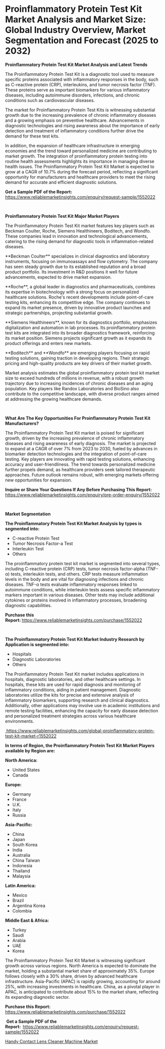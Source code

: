 <p><h1>Proinflammatory Protein Test Kit Market Analysis and Market Size: Global Industry Overview, Market Segmentation and Forecast (2025 to 2032)</h1></p><p><strong>Proinflammatory Protein Test Kit Market Analysis and Latest Trends</strong></p>
<p><p>The Proinflammatory Protein Test Kit is a diagnostic tool used to measure specific proteins associated with inflammatory responses in the body, such as C-reactive protein (CRP), interleukins, and tumor necrosis factor (TNF). These proteins serve as important biomarkers for various inflammatory diseases, including autoimmune disorders, infections, and chronic conditions such as cardiovascular diseases.</p><p>The market for Proinflammatory Protein Test Kits is witnessing substantial growth due to the increasing prevalence of chronic inflammatory diseases and a growing emphasis on preventive healthcare. Advancements in diagnostic technologies and rising awareness about the importance of early detection and treatment of inflammatory conditions further drive the demand for these test kits. </p><p>In addition, the expansion of healthcare infrastructure in emerging economies and the trend toward personalized medicine are contributing to market growth. The integration of proinflammatory protein testing into routine health assessments highlights its importance in managing diverse health issues. The Proinflammatory Protein Test Kit Market is expected to grow at a CAGR of 10.7% during the forecast period, reflecting a significant opportunity for manufacturers and healthcare providers to meet the rising demand for accurate and efficient diagnostic solutions.</p></p>
<p><strong>Get a Sample PDF of the Report:&nbsp;</strong> <a href="https://www.reliablemarketinsights.com/enquiry/request-sample/1552022?utm_campaign=2204&utm_medium=2&utm_source=Github&utm_content=ia&utm_term=04032025&utm_id=proinflammatory-protein-test-kit">https://www.reliablemarketinsights.com/enquiry/request-sample/1552022</a></p>
<p>&nbsp;</p>
<p><strong>Proinflammatory Protein Test Kit Major Market Players</strong></p>
<p><p>The Proinflammatory Protein Test Kit market features key players such as Beckman Coulter, Roche, Siemens Healthineers, Boditech, and Wondfo. These companies lead in innovation and technological advancements, catering to the rising demand for diagnostic tools in inflammation-related diseases.</p><p>**Beckman Coulter** specializes in clinical diagnostics and laboratory instruments, focusing on immunoassays and flow cytometry. The company has seen steady growth due to its established reputation and a broad product portfolio. Its investment in R&D positions it well for future advancements, expected to drive market expansion.</p><p>**Roche**, a global leader in diagnostics and pharmaceuticals, combines its expertise in biotechnology with a strong focus on personalized healthcare solutions. Roche's recent developments include point-of-care testing kits, enhancing its competitive edge. The company continues to expand its market presence, driven by innovative product launches and strategic partnerships, projecting substantial growth.</p><p>**Siemens Healthineers**, known for its diagnostics portfolio, emphasizes digitalization and automation in lab processes. Its proinflammatory protein test kits are integrated into its broader diagnostics framework, reinforcing its market position. Siemens projects significant growth as it expands its product offerings and enters new markets.</p><p>**Boditech** and **Wondfo** are emerging players focusing on rapid testing solutions, gaining traction in developing regions. Their strategic pricing and high-quality products are key drivers of their market growth.</p><p>Market analysis estimates the global proinflammatory protein test kit market size to exceed hundreds of millions in revenue, with a robust growth trajectory due to increasing incidences of chronic diseases and an aging population. Key players like Randox Laboratories and BioSino also contribute to the competitive landscape, with diverse product ranges aimed at addressing the growing healthcare demands.</p></p>
<p>&nbsp;</p>
<p><strong>What Are The Key Opportunities For Proinflammatory Protein Test Kit Manufacturers?</strong></p>
<p><p>The Proinflammatory Protein Test Kit market is poised for significant growth, driven by the increasing prevalence of chronic inflammatory diseases and rising awareness of early diagnosis. The market is projected to expand at a CAGR of over 7% from 2023 to 2030, fueled by advances in biomarker detection technologies and the integration of point-of-care testing. Key players are innovating with rapid testing solutions, enhancing accuracy and user-friendliness. The trend towards personalized medicine further propels demand, as healthcare providers seek tailored therapeutic approaches. Future outlook remains robust, with emerging markets offering new opportunities for expansion.</p></p>
<p><strong>Inquire or Share Your Questions If Any Before Purchasing This Report:</strong> <a href="https://www.reliablemarketinsights.com/enquiry/pre-order-enquiry/1552022?utm_campaign=2204&utm_medium=2&utm_source=Github&utm_content=ia&utm_term=04032025&utm_id=proinflammatory-protein-test-kit">https://www.reliablemarketinsights.com/enquiry/pre-order-enquiry/1552022</a></p>
<p>&nbsp;</p>
<p><strong>Market Segmentation</strong></p>
<p><strong>The Proinflammatory Protein Test Kit Market Analysis by types is segmented into:</strong></p>
<p><ul><li>C-reactive Protein Test</li><li>Tumor Necrosis Factor-a Test</li><li>Interleukin Test</li><li>Others</li></ul></p>
<p><p>The proinflammatory protein test kit market is segmented into several types, including C-reactive protein (CRP) tests, tumor necrosis factor-alpha (TNF-α) tests, interleukin tests, and others. CRP tests measure inflammation levels in the body and are vital for diagnosing infections and chronic diseases. TNF-α tests evaluate inflammatory responses linked to autoimmune conditions, while interleukin tests assess specific inflammatory markers important in various diseases. Other tests may include additional cytokines or proteins involved in inflammatory processes, broadening diagnostic capabilities.</p></p>
<p><strong>Purchase this Report:&nbsp;</strong><a href="https://www.reliablemarketinsights.com/purchase/1552022?utm_campaign=2204&utm_medium=2&utm_source=Github&utm_content=ia&utm_term=04032025&utm_id=proinflammatory-protein-test-kit">https://www.reliablemarketinsights.com/purchase/1552022</a></p>
<p>&nbsp;</p>
<p><strong>The Proinflammatory Protein Test Kit Market Industry Research by Application is segmented into:</strong></p>
<p><ul><li>Hospitals</li><li>Diagnostic Laboratories</li><li>Others</li></ul></p>
<p><p>The Proinflammatory Protein Test Kit market includes applications in hospitals, diagnostic laboratories, and other healthcare settings. In hospitals, these kits are used for rapid diagnosis and monitoring of inflammatory conditions, aiding in patient management. Diagnostic laboratories utilize the kits for precise and extensive analysis of inflammatory biomarkers, supporting research and clinical diagnostics. Additionally, other applications may involve use in academic institutions and remote testing facilities, enhancing the capacity for early disease detection and personalized treatment strategies across various healthcare environments.</p></p>
<p><a href="https://www.reliablemarketinsights.com/global-proinflammatory-protein-test-kit-market-r1552022?utm_campaign=2204&utm_medium=2&utm_source=Github&utm_content=ia&utm_term=04032025&utm_id=proinflammatory-protein-test-kit">&nbsp;https://www.reliablemarketinsights.com/global-proinflammatory-protein-test-kit-market-r1552022</a></p>
<p><strong>In terms of Region, the Proinflammatory Protein Test Kit Market Players available by Region are:</strong></p>
<p>
    <p> <strong> North America: </strong>
        <ul>
            <li>United States</li>
            <li>Canada</li>
        </ul>
        </p> 
    <p> <strong> Europe: </strong>
        <ul>
            <li>Germany</li>
            <li>France</li>
            <li>U.K.</li>
            <li>Italy</li>
            <li>Russia</li>
        </ul>
        </p> 
    <p> <strong> Asia-Pacific: </strong>
        <ul>
            <li>China</li>
            <li>Japan</li>
            <li>South Korea</li>
            <li>India</li>
            <li>Australia</li>
            <li>China Taiwan</li>
            <li>Indonesia</li>
            <li>Thailand</li>
            <li>Malaysia</li>
        </ul>
        </p> 
    <p> <strong> Latin America: </strong>
        <ul>
            <li>Mexico</li>
            <li>Brazil</li>
            <li>Argentina Korea</li>
            <li>Colombia</li>
        </ul>
        </p> 
    <p> <strong> Middle East & Africa: </strong>
        <ul>
            <li>Turkey</li>
            <li>Saudi</li>
            <li>Arabia</li>
            <li>UAE</li>
            <li>Korea</li>
        </ul>
    </p>
    </p>
<p><p>The Proinflammatory Protein Test Kit Market is witnessing significant growth across various regions. North America is expected to dominate the market, holding a substantial market share of approximately 35%. Europe follows closely with a 30% share, driven by advanced healthcare infrastructure. Asia-Pacific (APAC) is rapidly growing, accounting for around 25%, with increasing investments in healthcare. China, as a pivotal player in APAC, is anticipated to contribute about 15% to the market share, reflecting its expanding diagnostic sector.</p></p>
<p><strong>Purchase this Report: </strong><a href="https://www.reliablemarketinsights.com/purchase/1552022?utm_campaign=2204&utm_medium=2&utm_source=Github&utm_content=ia&utm_term=04032025&utm_id=proinflammatory-protein-test-kit">https://www.reliablemarketinsights.com/purchase/1552022</a></p>
<p>&nbsp;<strong>Get a Sample PDF of the Report:&nbsp;&nbsp;</strong><a href="https://www.reliablemarketinsights.com/enquiry/request-sample/1552022?utm_campaign=2204&utm_medium=2&utm_source=Github&utm_content=ia&utm_term=04032025&utm_id=proinflammatory-protein-test-kit">https://www.reliablemarketinsights.com/enquiry/request-sample/1552022</a></p>
<p><strong></strong></p>
<p><p><a href="https://github.com/tambraunrue691969/Market-Research-Report-List-1/blob/main/handy-contact-lens-cleaner-machine-market.md?utm_campaign=2204&utm_medium=2&utm_source=Github&utm_content=ia&utm_term=04032025&utm_id=proinflammatory-protein-test-kit">Handy Contact Lens Cleaner Machine Market</a></p></p>